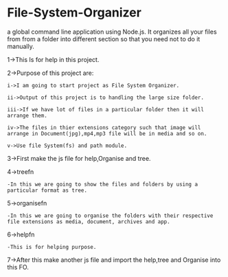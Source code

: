 
# File-System-Organizer
 a global command line application using Node.js.  It organizes all your files from from a folder into different section  so that you need not to do it manually.
 
1->This Is for help in this project.

2->Purpose of this project are:

    i->I am going to start project as File System Organizer.
    
    ii->Output of this project is to handling the large size folder.
    
    iii->If we have lot of files in a particular folder then it will arrange them. 
    
    iv->The files in thier extensions category such that image will arrange in Document(jpg),mp4,mp3 file will be in media and so on.
    
    v->Use file System(fs) and path module.
3->First make the js file for help,Organise and tree.

4->treefn

    -In this we are going to show the files and folders by using a particular format as tree.
5->organisefn

    -In this we are going to organise the folders with their respective file extensions as media, document, archives and app.
6->helpfn

    -This is for helping purpose.
    
7->After this make another js file and import the help,tree and Organise into this FO.
